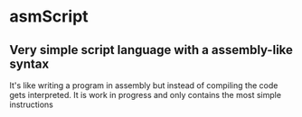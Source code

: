 # asmScript

## Very simple script language with a assembly-like syntax

It's like writing a program in assembly but instead of compiling the code gets interpreted.
It is work in progress and only contains the most simple instructions

